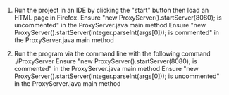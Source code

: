 1. Run the project in an IDE by clicking the "start" button then load an HTML page in Firefox.
   Ensure "new ProxyServer().startServer(8080); is uncommented" in the ProxyServer.java main method
   Ensure "new ProxyServer().startServer(Integer.parseInt(args[0])); is commented" in the ProxyServer.java main method

2. Run the program via the command line with the following command
   ./ProxyServer <port>
   Ensure "new ProxyServer().startServer(8080); is commented" in the ProxyServer.java main method
   Ensure "new ProxyServer().startServer(Integer.parseInt(args[0])); is uncommented" in the ProxyServer.java main method